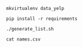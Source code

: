 ```mkvirtualenv data_yelp```

```pip install -r requirements```

```./generate_list.sh```

```cat names.csv```
